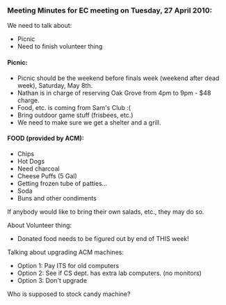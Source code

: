 <div id="_mcePaste" style="position: absolute; left: -10000px; top: 0px; width: 1px; height: 1px; overflow-x: hidden; overflow-y: hidden;">Meeting Minutes for EC meeting on Tuesday, 27 April 2010:</div>
<div id="_mcePaste" style="position: absolute; left: -10000px; top: 0px; width: 1px; height: 1px; overflow-x: hidden; overflow-y: hidden;">We need to talk about:</div>
<div id="_mcePaste" style="position: absolute; left: -10000px; top: 0px; width: 1px; height: 1px; overflow-x: hidden; overflow-y: hidden;">- Picnic</div>
<div id="_mcePaste" style="position: absolute; left: -10000px; top: 0px; width: 1px; height: 1px; overflow-x: hidden; overflow-y: hidden;">- Need to finish volunteer thing</div>
<div id="_mcePaste" style="position: absolute; left: -10000px; top: 0px; width: 1px; height: 1px; overflow-x: hidden; overflow-y: hidden;">Picnic:</div>
<div id="_mcePaste" style="position: absolute; left: -10000px; top: 0px; width: 1px; height: 1px; overflow-x: hidden; overflow-y: hidden;">- Picnic should be the weekend before finals week (weekend after dead week), Saturday, May 8th.</div>
<div id="_mcePaste" style="position: absolute; left: -10000px; top: 0px; width: 1px; height: 1px; overflow-x: hidden; overflow-y: hidden;">* Nathan is in charge of reserving Oak Grove from 4pm to 9pm - $48 charge.</div>
<div id="_mcePaste" style="position: absolute; left: -10000px; top: 0px; width: 1px; height: 1px; overflow-x: hidden; overflow-y: hidden;">- Food, etc. is coming from Sam's Club :(</div>
<div id="_mcePaste" style="position: absolute; left: -10000px; top: 0px; width: 1px; height: 1px; overflow-x: hidden; overflow-y: hidden;">- Contemplating about who can write checks...</div>
<div id="_mcePaste" style="position: absolute; left: -10000px; top: 0px; width: 1px; height: 1px; overflow-x: hidden; overflow-y: hidden;">* Joel and Nathan are? -- Needs to be switched over.</div>
<div id="_mcePaste" style="position: absolute; left: -10000px; top: 0px; width: 1px; height: 1px; overflow-x: hidden; overflow-y: hidden;">- Bring outdoor game stuff (frisbees, etc.)</div>
<div id="_mcePaste" style="position: absolute; left: -10000px; top: 0px; width: 1px; height: 1px; overflow-x: hidden; overflow-y: hidden;">- We need to make sure we get a shelter and a grill.</div>
<div id="_mcePaste" style="position: absolute; left: -10000px; top: 0px; width: 1px; height: 1px; overflow-x: hidden; overflow-y: hidden;">FOOD (provided by ACM):</div>
<div id="_mcePaste" style="position: absolute; left: -10000px; top: 0px; width: 1px; height: 1px; overflow-x: hidden; overflow-y: hidden;">- Chips</div>
<div id="_mcePaste" style="position: absolute; left: -10000px; top: 0px; width: 1px; height: 1px; overflow-x: hidden; overflow-y: hidden;">- Hot Dogs</div>
<div id="_mcePaste" style="position: absolute; left: -10000px; top: 0px; width: 1px; height: 1px; overflow-x: hidden; overflow-y: hidden;">- Need charcoal</div>
<div id="_mcePaste" style="position: absolute; left: -10000px; top: 0px; width: 1px; height: 1px; overflow-x: hidden; overflow-y: hidden;">- Cheese Puffs (5 Gal)</div>
<div id="_mcePaste" style="position: absolute; left: -10000px; top: 0px; width: 1px; height: 1px; overflow-x: hidden; overflow-y: hidden;">- Getting frozen tube of patties...</div>
<div id="_mcePaste" style="position: absolute; left: -10000px; top: 0px; width: 1px; height: 1px; overflow-x: hidden; overflow-y: hidden;">- Soda (no booze =P)</div>
<div id="_mcePaste" style="position: absolute; left: -10000px; top: 0px; width: 1px; height: 1px; overflow-x: hidden; overflow-y: hidden;">- Buns and other condiments</div>
<div id="_mcePaste" style="position: absolute; left: -10000px; top: 0px; width: 1px; height: 1px; overflow-x: hidden; overflow-y: hidden;">If anybody would like to bring their own salads, etc., they may do so.</div>
<div id="_mcePaste" style="position: absolute; left: -10000px; top: 0px; width: 1px; height: 1px; overflow-x: hidden; overflow-y: hidden;">About Volunteer thing:</div>
<div id="_mcePaste" style="position: absolute; left: -10000px; top: 0px; width: 1px; height: 1px; overflow-x: hidden; overflow-y: hidden;">- Donated food needs to be figured out by end of THIS week!</div>
<div id="_mcePaste" style="position: absolute; left: -10000px; top: 0px; width: 1px; height: 1px; overflow-x: hidden; overflow-y: hidden;">Talking about upgrading ACM machines:</div>
<div id="_mcePaste" style="position: absolute; left: -10000px; top: 0px; width: 1px; height: 1px; overflow-x: hidden; overflow-y: hidden;">- Option 1: Pay ITS for old computers</div>
<div id="_mcePaste" style="position: absolute; left: -10000px; top: 0px; width: 1px; height: 1px; overflow-x: hidden; overflow-y: hidden;">- Option 2: See if CS dept. has extra lab computers. (no monitors)</div>
<div id="_mcePaste" style="position: absolute; left: -10000px; top: 0px; width: 1px; height: 1px; overflow-x: hidden; overflow-y: hidden;">- Option 3: Don't upgrade</div>
<div id="_mcePaste" style="position: absolute; left: -10000px; top: 0px; width: 1px; height: 1px; overflow-x: hidden; overflow-y: hidden;">Who is supposed to stock candy machine?</div>
<h3>Meeting Minutes for EC meeting on Tuesday, 27 April 2010:</h3>
We need to talk about:
<ul>
	<li>Picnic</li>
	<li>Need to finish volunteer thing</li>
</ul>
<h4>Picnic:</h4>
<ul>
	<li>Picnic should be the weekend before finals week (weekend after dead week), Saturday, May 8th.</li>
	<li>Nathan is in charge of reserving Oak Grove from 4pm to 9pm - $48 charge.</li>
	<li>Food, etc. is coming from Sam's Club :(</li>
	<li>Bring outdoor game stuff (frisbees, etc.)</li>
	<li>We need to make sure we get a shelter and a grill.</li>
</ul>
<h4>FOOD (provided by ACM):</h4>
<ul>
	<li>Chips</li>
	<li>Hot Dogs</li>
	<li>Need charcoal</li>
	<li>Cheese Puffs (5 Gal)</li>
	<li>Getting frozen tube of patties...</li>
	<li>Soda</li>
	<li>Buns and other condiments</li>
</ul>
If anybody would like to bring their own salads, etc., they may do so.

About Volunteer thing:

- Donated food needs to be figured out by end of THIS week!

Talking about upgrading ACM machines:
<ul>
	<li>Option 1: Pay ITS for old computers</li>
	<li>Option 2: See if CS dept. has extra lab computers. (no monitors)</li>
	<li>Option 3: Don't upgrade</li>
</ul>
Who is supposed to stock candy machine?